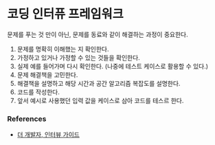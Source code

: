 # 코딩 인터퓨 프레임워크
문제를 푸는 것 만이 아닌, 문제를 동료와 같이 해결하는 과정이 중요한다.

1. 문제를 명확히 이해했는 지 확인한다.
2. 가정하고 있거나 가정할 수 있는 것들을 확인한다.
3. 실제 예를 들어가며 다시 확인한다. (나중에 테스트 케이스로 활용할 수 있다.)
4. 문제 해결책을 고민한다.
5. 해결책을 설명하고 해당 시간과 공간 알고리즘 복잡도를 설명한다.
6. 코드를 작성한다.
7. 앞서 예시로 사용했던 입력 값을 케이스로 삼아 코드를 테스르 한다.

### References
- [더 개발자, 인터뷰 가이드](https://www.inflearn.com/course/개발자-인터뷰/dashboard)